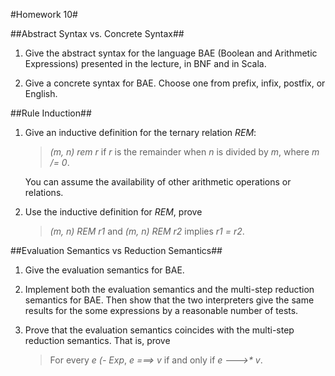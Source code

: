#Homework 10#

##Abstract Syntax vs. Concrete Syntax##

1. Give the abstract syntax for the language BAE (Boolean and Arithmetic
Expressions) presented in the lecture, in BNF and in Scala.

2. Give a concrete syntax for BAE.  Choose one from prefix, infix, postfix, or
English.

##Rule Induction##

1. Give an inductive definition for the ternary relation *REM*:

   > *(m, n) rem r* if *r* is the remainder when *n* is divided by *m*, where
   > *m /= 0*.

   You can assume the availability of other arithmetic operations or
relations.

2. Use the inductive definition for *REM*, prove

   > *(m, n) REM r1* and *(m, n) REM r2* implies *r1 = r2*.

##Evaluation Semantics vs Reduction Semantics##

1. Give the evaluation semantics for BAE.

2. Implement both the evaluation semantics and the multi-step reduction
semantics for BAE.  Then show that the two interpreters give the same results
for the some expressions by a reasonable number of tests.

3. Prove that the evaluation semantics coincides with the multi-step reduction
semantics.  That is, prove

   > For every *e (- Exp*, *e ===> v* if and only if *e --->\* v*.

